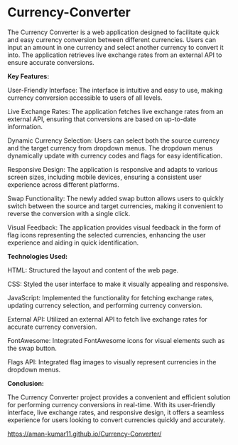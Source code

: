 # Currency-Converter
The Currency Converter is a web application designed to facilitate quick and easy currency conversion between different currencies. Users can input an amount in one currency and select another currency to convert it into. The application retrieves live exchange rates from an external API to ensure accurate conversions.

**Key Features:**

User-Friendly Interface: The interface is intuitive and easy to use, making currency conversion accessible to users of all levels.

Live Exchange Rates: The application fetches live exchange rates from an external API, ensuring that conversions are based on up-to-date information.

Dynamic Currency Selection: Users can select both the source currency and the target currency from dropdown menus. The dropdown menus dynamically update with currency codes and flags for easy identification.

Responsive Design: The application is responsive and adapts to various screen sizes, including mobile devices, ensuring a consistent user experience across different platforms.

Swap Functionality: The newly added swap button allows users to quickly switch between the source and target currencies, making it convenient to reverse the conversion with a single click.

Visual Feedback: The application provides visual feedback in the form of flag icons representing the selected currencies, enhancing the user experience and aiding in quick identification.

**Technologies Used:**

HTML: Structured the layout and content of the web page.

CSS: Styled the user interface to make it visually appealing and responsive.

JavaScript: Implemented the functionality for fetching exchange rates, updating currency selection, and performing currency conversion.

External API: Utilized an external API to fetch live exchange rates for accurate currency conversion.

FontAwesome: Integrated FontAwesome icons for visual elements such as the swap button.

Flags API: Integrated flag images to visually represent currencies in the dropdown menus.


**Conclusion:**

The Currency Converter project provides a convenient and efficient solution for performing currency conversions in real-time. With its user-friendly interface, live exchange rates, and responsive design, it offers a seamless experience for users looking to convert currencies quickly and accurately.

https://aman-kumar11.github.io/Currency-Converter/
